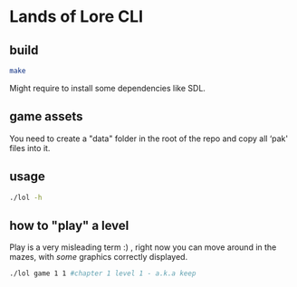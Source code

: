 # Lands of Lore CLI

## build
```bash
make
```

Might require to install some dependencies like SDL.

## game assets
You need to create a "data" folder in the root of the repo and copy all ‘pak' files into it.

## usage
```bash
./lol -h
```

## how to "play" a level
Play is a very misleading term :) , right now you can move around in the mazes, with *some* graphics correctly displayed.

```bash
./lol game 1 1 #chapter 1 level 1 - a.k.a keep
```